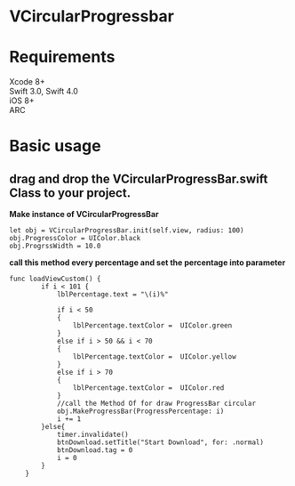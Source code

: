 # VCircularProgressbar

# Requirements
Xcode 8+          
Swift 3.0, Swift 4.0                   
iOS 8+                        
ARC

# Basic usage
## drag and drop the VCircularProgressBar.swift Class to your project. ##

**Make instance of VCircularProgressBar**

```
let obj = VCircularProgressBar.init(self.view, radius: 100)
obj.ProgressColor = UIColor.black
obj.ProgrssWidth = 10.0
```
**call this method every percentage and set the percentage into parameter**
```
func loadViewCustom() {
        if i < 101 {
            lblPercentage.text = "\(i)%"
            
            if i < 50
            {
                lblPercentage.textColor =  UIColor.green
            }
            else if i > 50 && i < 70
            {
                lblPercentage.textColor =  UIColor.yellow
            }
            else if i > 70
            {
                lblPercentage.textColor =  UIColor.red
            }
            //call the Method Of for draw ProgressBar circular
            obj.MakeProgressBar(ProgressPercentage: i)
            i += 1
        }else{
            timer.invalidate()
            btnDownload.setTitle("Start Download", for: .normal)
            btnDownload.tag = 0
            i = 0
        }
    }
```


<a href="https://github.com/vishalkalola1/VCircularProgressbar/blob/master/ezgif.com-video-to-gif.gif"><img src="https://github.com/vishalkalola1/VCircularProgressbar/blob/master/ezgif.com-video-to-gif.gif" title=""/></a>
